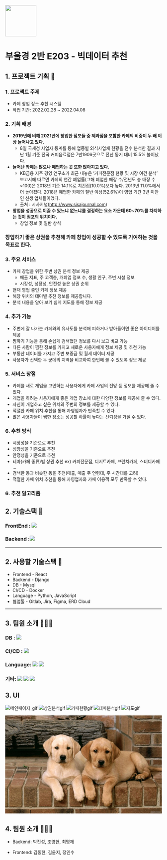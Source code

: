 <img src="/uploads/84e3ad1d3ab6c872a07130faf543f5aa/EodiyaLogo.jpg" width="100" height="100">

# 부울경 2반 E203 - 빅데이터 추천

## 1. 프로젝트 기획 📃

### 1. 프로젝트 주제

- 카페 창업 장소 추천 시스템
- 작업 기간: 2022.02.28 ~ 2022.04.08

### 2. 기획 배경

- **2019년에 비해 2021년에 창업한 점포들 중 제과점을 포함한 카페의 비중이 두 배 이상 늘어나고 있다.**
  - 8일 국세청 사업자 통계를 통해 업종별 외식사업체 현황을 전수 분석한 결과 지난 1월 기준 전국 커피음료점은 7만1906곳으로 전년 동기 대비 15.5% 불어났다.
- **늘어난 카페는 많으나 페업하는 곳 또한 많아지고 있다.**
  - KB금융 지주 경영 연구소가 최근 내놓은 ‘커피전문점 현황 및 시장 여건 분석’ 보고서에 따르면 카페의 연간 폐업률(그해 폐업한 매장 수/전년도 총 매장 수×100)은 2018년 기준 14.1%로 치킨집(10.0%)보다 높다. 2013년 11.0%에서 더 높아졌다. 2018년 폐업한 카페의 절반 이상(52.6%)이 영업 기간 3년 미만인 신생 업체들이었다.
  - 출처 : 시사저널(http://www.sisajournal.com)
- **창업을 성공으로 이끌 수 있느냐 없느냐를 결정하는 요소 가운데 60~70%를 차지하는 것이 점포의 위치이다.**
  - 창업 정보 및 일반 상식

### 창업하기 좋은 상권을 추천해 카페 창업이 성공할 수 있도록 기여하는 것을 목표로 한다.

### 3. 주요 서비스

- 카페 창업을 위한 주변 상권 분석 정보 제공
  - 매출 지표, 주 고객층, 개폐업 점포 수, 생활 인구, 주변 시설 정보
  - 시장성, 성장성, 안전성 높은 상권 순위
- 현재 영업 중인 카페 정보 제공
- 해당 위치의 테마별 추천 정보를 제공합니다.
- 분석 내용을 알아 보기 쉽게 지도를 통해 정보 제공

### 4. 추가 기능

- 주변에 잘 나가는 카페와의 유사도를 분석해 피하거나 받아들이면 좋은 아이디어를 제공
- 찜하기 기능을 통해 손쉽게 검색했던 정보를 다시 보고 비교 가능
- 다른 사람이 찜한 정보를 가지고 새로운 사용자에게 정보 제공 및 추천 가능
- 부동산 데이터를 가지고 주변 보증금 및 월세 데이터 제공
- 사용자가 선택한 두 군데의 지역을 비교하여 한번에 볼 수 있도록 정보 제공

### 5. 서비스 장점

- 카페를 새로 개업을 고민하는 사용자에게 카페 사업의 전망 등 정보를 제공해 줄 수 있다.
- 개업을 하려는 사용자에게 좋은 개업 장소에 대한 다양한 정보를 제공해 줄 수 있다.
- 자신이 개업하고 싶은 위치의 주변의 정보를 제공할 수 있다.
- 적절한 카페 위치 추천을 통해 자영업자가 만족할 수 있다.
- 많은 사용자들이 찜한 장소는 성공할 확률이 높다는 신뢰성을 가질 수 있다.

### 6. 추천 방식

- 시장성을 기준으로 추천
- 성장성을 기준으로 추천
- 안정성을 기준으로 추천
- 테마(카페 종류)별 상권 추천 ex) 커피전문점, 디저트카페, 브런치카페, 스터디카페 ...
- 검색한 동과 비슷한 동을 추천(매출, 매출 주 연령대, 주 시간대를 고려)
- 적절한 카페 위치 추천을 통해 자영업자와 카페 이용객 모두 만족할 수 있다.

### 6. 추천 알고리즘

## 2. 기술스택 📖

### FrontEnd : <img src="https://img.shields.io/badge/React-61DAFB?style=for-the-badge&logo=React&logoColor=white">

### Backend :<img src="https://img.shields.io/badge/Django-092E20?style=for-the-badge&logo=Django&logoColor=white">

---

## 2. 사용할 기술스택 📖

- Frontend - React
- Backend - Django
- DB - Mysql
- CI/CD - Docker
- Language - Python, JavaScript
- 협업툴 - Gitlab, Jira, Figma, ERD Cloud



---

## 3. 팀원 소개 🧑‍🤝‍🧑
### DB : <img src="https://img.shields.io/badge/MySQL-4479A1?style=for-the-badge&logo=MySQL&logoColor=white">

### CI/CD : <img src="https://img.shields.io/badge/Docker-2496ED?style=for-the-badge&logo=Docker&logoColor=white">

### Language: <img src="https://img.shields.io/badge/Python-3776AB?style=for-the-badge&logo=Python&logoColor=white"> <img src="https://img.shields.io/badge/JavaScript-F7DF1E?style=for-the-badge&logo=JavaScript&logoColor=white">

### 기타: <img src="https://img.shields.io/badge/GitLab-FCA121?style=for-the-badge&logo=GitLab&logoColor=white"> <img src="https://img.shields.io/badge/Jira-0052CC?style=for-the-badge&logo=Jira&logoColor=white"> <img src="https://img.shields.io/badge/Notion-000000?style=for-the-badge&logo=Notion&logoColor=white">

## 3. UI

![메인페이지_gif](/uploads/d9719a39d74f155fdc059378b8b7b929/메인페이지_gif.gif)
![상권분석gif](/uploads/a278462b85aff7ec63198eb5680a36d6/상권분석gif.gif)
![카페현황gif](/uploads/814fcb15bda2d184be81c261f61bf274/카페현황gif.gif)
![테마분석gif](/uploads/025895e06f03d3187043f18f58637d1e/테마분석gif.gif)
![지도gif](/uploads/7ea36b02be1c74eafa2be7e33b3f052e/지도gif.gif)

![예쁜강아지사진](README.assets/예쁜강아지사진.jpg)

## 4. 팀원 소개 🧑‍🤝‍🧑

- Backend: 박진성, 조영현, 최명재

- Frontend: 김동현, 김윤지, 정인수
